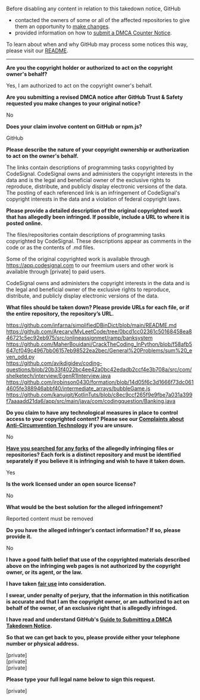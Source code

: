 Before disabling any content in relation to this takedown notice, GitHub
- contacted the owners of some or all of the affected repositories to give them an opportunity to [make changes](https://docs.github.com/en/github/site-policy/dmca-takedown-policy#a-how-does-this-actually-work).
- provided information on how to [submit a DMCA Counter Notice](https://docs.github.com/en/articles/guide-to-submitting-a-dmca-counter-notice).

To learn about when and why GitHub may process some notices this way, please visit our [README](https://github.com/github/dmca/blob/master/README.md#anatomy-of-a-takedown-notice).

---

**Are you the copyright holder or authorized to act on the copyright owner's behalf?**

Yes, I am authorized to act on the copyright owner's behalf.

**Are you submitting a revised DMCA notice after GitHub Trust & Safety requested you make changes to your original notice?**

No

**Does your claim involve content on GitHub or npm.js?**

GitHub

**Please describe the nature of your copyright ownership or authorization to act on the owner's behalf.**

The links contain descriptions of programming tasks copyrighted by CodeSignal. CodeSignal owns and administers the copyright interests in the data and is the legal and beneficial owner of the exclusive rights to reproduce, distribute, and publicly display electronic versions of the data. The posting of each referenced link is an infringement of CodeSignal's copyright interests in the data and a violation of federal copyright laws.

**Please provide a detailed description of the original copyrighted work that has allegedly been infringed. If possible, include a URL to where it is posted online.**

The files/repositories contain descriptions of programming tasks copyrighted by CodeSignal. These descriptions appear as comments in the code or as the contents of .md files.

Some of the original copyrighted work is available through https://app.codesignal.com to our freemium users and other work is available through [private] to paid users.

CodeSignal owns and administers the copyright interests in the data and is the legal and beneficial owner of the exclusive rights to reproduce, distribute, and publicly display electronic versions of the data.

**What files should be taken down? Please provide URLs for each file, or if the entire repository, the repository’s URL.**

https://github.com/infarna/simplifiedDBinDict/blob/main/README.md  
https://github.com/Arecary/MyLeetCode/tree/0bcd1cc02361c50168458ea846721c5ec92eb975/src/onlineassignmet/ramp/banksystem    
https://github.com/MaherBouidani/CrackTheCoding_InPython/blob/f58afb5647cf049c4967bb06157eb98522ea2bec/General%20Problems/sum%20_even_odd.py  
https://github.com/avikdigidev/coding-questions/blob/20b33f4022bc4ee42a0bc42edadb2ccf4e3b708a/src/com/shelketech/interview/EgenR1Interview.java  
https://github.com/jrobinson0430/formation/blob/14d05f6c3d1666f73dc0614605fe388946abbf40/intermediate_arrays/bubbleGame.js  
https://github.com/kanujgit/KotlinTuts/blob/c8ec9ccf265f9e9fbe7a031a399f7aaaadd21da6/app/src/main/java/com/codingquestion/Banking.java

**Do you claim to have any technological measures in place to control access to your copyrighted content? Please see our <a href="https://docs.github.com/articles/guide-to-submitting-a-dmca-takedown-notice#complaints-about-anti-circumvention-technology">Complaints about Anti-Circumvention Technology</a> if you are unsure.**

No

**<a href="https://docs.github.com/articles/dmca-takedown-policy#b-what-about-forks-or-whats-a-fork">Have you searched for any forks</a> of the allegedly infringing files or repositories? Each fork is a distinct repository and must be identified separately if you believe it is infringing and wish to have it taken down.**

Yes

**Is the work licensed under an open source license?**

No

**What would be the best solution for the alleged infringement?**

Reported content must be removed

**Do you have the alleged infringer’s contact information? If so, please provide it.**

No

**I have a good faith belief that use of the copyrighted materials described above on the infringing web pages is not authorized by the copyright owner, or its agent, or the law.**

**I have taken <a href="https://www.lumendatabase.org/topics/22">fair use</a> into consideration.**

**I swear, under penalty of perjury, that the information in this notification is accurate and that I am the copyright owner, or am authorized to act on behalf of the owner, of an exclusive right that is allegedly infringed.**

**I have read and understand GitHub's <a href="https://docs.github.com/articles/guide-to-submitting-a-dmca-takedown-notice/">Guide to Submitting a DMCA Takedown Notice</a>.**

**So that we can get back to you, please provide either your telephone number or physical address.**

[private]  
[private]  
[private]  

**Please type your full legal name below to sign this request.**

[private]  
